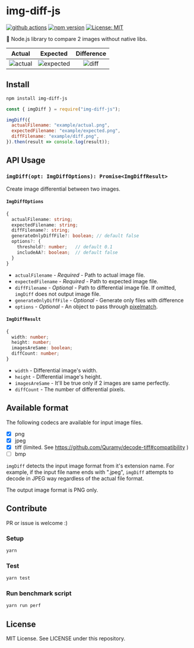 # img-diff-js

[![github actions](https://github.com/reg-viz/img-diff-js/workflows/build/badge.svg)](https://github.com/reg-viz/img-diff-js/actions)
[![npm version](https://badge.fury.io/js/img-diff-js.svg)](https://badge.fury.io/js/img-diff-js)
[![License: MIT](https://img.shields.io/badge/License-MIT-blue.svg)](https://opensource.org/licenses/MIT)

:art: Node.js library to compare 2 images without native libs.

|            Actual             |             Expected              |        Difference         |
| :---------------------------: | :-------------------------------: | :-----------------------: |
| ![actual](example/actual.png) | ![expected](example/expected.png) | ![diff](example/diff.png) |

## Install

```sh
npm install img-diff-js
```

```js
const { imgDiff } = require("img-diff-js");

imgDiff({
  actualFilename: "example/actual.png",
  expectedFilename: "example/expected.png",
  diffFilename: "example/diff.png",
}).then(result => console.log(result));
```

## API Usage

### `imgDiff(opt: ImgDiffOptions): Promise<ImgDiffResult>`

Create image differential between two images.

#### `ImgDiffOptions`

```ts
{
  actualFilename: string;
  expectedFilename: string;
  diffFilename?: string;
  generateOnlyDiffFile?: boolean; // default false
  options?: {
    threshold?: number;   // default 0.1
    includeAA?: boolean;  // default false
  }
}
```

- `actualFilename` - _Required_ - Path to actual image file.
- `expectedFilename` - _Required_ - Path to expected image file.
- `diffFilename` - _Optional_ - Path to differential image file. If omitted, `imgDiff` does not output image file.
- `generateOnlyDiffFile` - _Optional_ - Generate only files with difference
- `options` - _Optional_ - An object to pass through [pixelmatch](https://github.com/mapbox/pixelmatch#api).

#### `ImgDiffResult`

```ts
{
  width: number;
  height: number;
  imagesAreSame: boolean;
  diffCount: number;
}
```

- `width` - Differential image's width.
- `height` - Differential image's height.
- `imagesAreSame` - It'll be true only if 2 images are same perfectly.
- `diffCount` - The number of differential pixels.

## Available format

The following codecs are available for input image files.

- [x] png
- [x] jpeg
- [x] tiff (limited. See https://github.com/Quramy/decode-tiff#compatibility )
- [ ] bmp

`imgDiff` detects the input image format from it's extension name. For example, if the input file name ends with ".jpeg", `imgDiff` attempts to decode in JPEG way regardless of the actual file format.

The output image format is PNG only.

## Contribute

PR or issue is welcome :)

### Setup

```sh
yarn
```

### Test

```sh
yarn test
```

### Run benchmark script

```sh
yarn run perf
```

## License

MIT License. See LICENSE under this repository.
